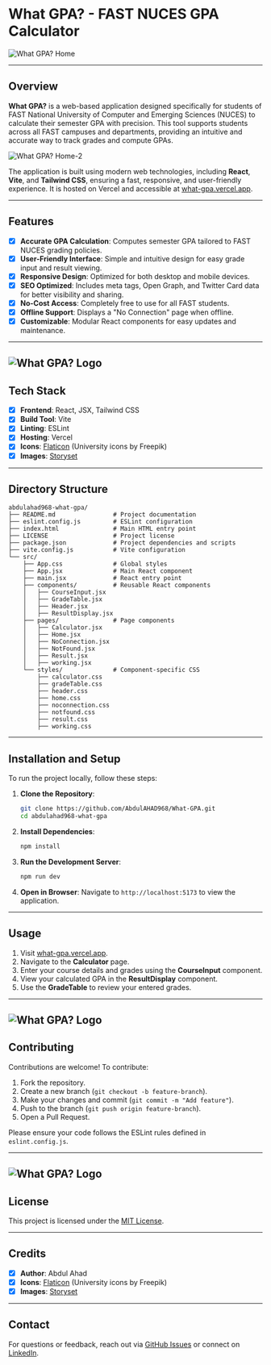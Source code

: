 # What GPA? - FAST NUCES GPA Calculator

![What GPA? Home](/github-readme-assets/home-1.png)

---

## Overview

**What GPA?** is a web-based application designed specifically for students of FAST National University of Computer and Emerging Sciences (NUCES) to calculate their semester GPA with precision. This tool supports students across all FAST campuses and departments, providing an intuitive and accurate way to track grades and compute GPAs.

![What GPA? Home-2](/github-readme-assets/home-2.png)

The application is built using modern web technologies, including **React**, **Vite**, and **Tailwind CSS**, ensuring a fast, responsive, and user-friendly experience. It is hosted on Vercel and accessible at [what-gpa.vercel.app](https://what-gpa.vercel.app/).

---

## Features

- [x] **Accurate GPA Calculation**: Computes semester GPA tailored to FAST NUCES grading policies.
- [x] **User-Friendly Interface**: Simple and intuitive design for easy grade input and result viewing.
- [x] **Responsive Design**: Optimized for both desktop and mobile devices.
- [x] **SEO Optimized**: Includes meta tags, Open Graph, and Twitter Card data for better visibility and sharing.
- [x] **No-Cost Access**: Completely free to use for all FAST students.
- [x] **Offline Support**: Displays a "No Connection" page when offline.
- [x] **Customizable**: Modular React components for easy updates and maintenance.

---
![What GPA? Logo](/github-readme-assets/working.png)
---

## Tech Stack

- [x] **Frontend**: React, JSX, Tailwind CSS
- [x] **Build Tool**: Vite
- [x] **Linting**: ESLint
- [x] **Hosting**: Vercel
- [x] **Icons**: [Flaticon](https://www.flaticon.com/free-icons/university) (University icons by Freepik)
- [x] **Images**: [Storyset](https://storyset.com/technology)

---

## Directory Structure

```
abdulahad968-what-gpa/
├── README.md                # Project documentation
├── eslint.config.js         # ESLint configuration
├── index.html               # Main HTML entry point
├── LICENSE                  # Project license
├── package.json             # Project dependencies and scripts
├── vite.config.js           # Vite configuration
└── src/
    ├── App.css              # Global styles
    ├── App.jsx              # Main React component
    ├── main.jsx             # React entry point
    ├── components/          # Reusable React components
    │   ├── CourseInput.jsx
    │   ├── GradeTable.jsx
    │   ├── Header.jsx
    │   ├── ResultDisplay.jsx
    ├── pages/               # Page components
    │   ├── Calculator.jsx
    │   ├── Home.jsx
    │   ├── NoConnection.jsx
    │   ├── NotFound.jsx
    │   ├── Result.jsx
    │   ├── working.jsx
    └── styles/              # Component-specific CSS
        ├── calculator.css
        ├── gradeTable.css
        ├── header.css
        ├── home.css
        ├── noconnection.css
        ├── notfound.css
        ├── result.css
        ├── working.css
```

---

## Installation and Setup

To run the project locally, follow these steps:

1. **Clone the Repository**:
   ```bash
   git clone https://github.com/AbdulAHAD968/What-GPA.git
   cd abdulahad968-what-gpa
   ```

2. **Install Dependencies**:
   ```bash
   npm install
   ```

3. **Run the Development Server**:
   ```bash
   npm run dev
   ```

4. **Open in Browser**:
   Navigate to `http://localhost:5173` to view the application.

---

## Usage

1. Visit [what-gpa.vercel.app](https://what-gpa.vercel.app/).
2. Navigate to the **Calculator** page.
3. Enter your course details and grades using the **CourseInput** component.
4. View your calculated GPA in the **ResultDisplay** component.
5. Use the **GradeTable** to review your entered grades.

---
![What GPA? Logo](/github-readme-assets/calculation.png)
---

## Contributing

Contributions are welcome! To contribute:

1. Fork the repository.
2. Create a new branch (`git checkout -b feature-branch`).
3. Make your changes and commit (`git commit -m "Add feature"`).
4. Push to the branch (`git push origin feature-branch`).
5. Open a Pull Request.

Please ensure your code follows the ESLint rules defined in `eslint.config.js`.

---
![What GPA? Logo](/github-readme-assets/result.png)
---

## License

This project is licensed under the [MIT License](LICENSE).

---

## Credits

- [x] **Author**: Abdul Ahad
- [x] **Icons**: [Flaticon](https://www.flaticon.com/free-icons/university) (University icons by Freepik)
- [x] **Images**: [Storyset](https://storyset.com/technology)

---

## Contact

For questions or feedback, reach out via [GitHub Issues](https://github.com/AbdulAHAD968/What-GPA/issues) or connect on [LinkedIn](https://www.linkedin.com/in/abdulahad-zarinc/).
